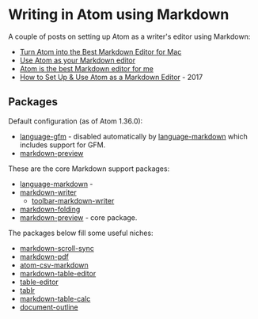 # Writing in Atom using Markdown

A couple of posts on setting up Atom as a writer's editor using Markdown:

* [Turn Atom into the Best Markdown Editor for Mac][1]
* [Use Atom as your Markdown editor][2]
* [Atom is the best Markdown editor for me][3]
* [How to Set Up & Use Atom as a Markdown Editor][4] - 2017

[1]: <https://www.news47ell.com/how-to/atom-best-markdown-editor-mac>
[2]: <https://discountry.github.io/2017/02/15/use-atom-as-your-markdown-editor>
[3]: <https://medium.com/@takezoe/atom-is-the-best-markdown-editor-for-me-76eec18d8185>
[4]: <https://www.portent.com/blog/copywriting/content-strategy/atom-markdown.htm>

## Packages

Default configuration (as of Atom 1.36.0):

* [language-gfm][] - disabled automatically by [language-markdown][] which includes support for GFM.
* [markdown-preview][]

These are the core Markdown support packages:

* [language-markdown][] - 
* [markdown-writer][]
  - [toolbar-markdown-writer][]
* [markdown-folding][]
* [markdown-preview][] - core package.

The packages below fill some useful niches:

* [markdown-scroll-sync][]
* [markdown-pdf][]
* [atom-csv-markdown][]
* [markdown-table-editor][]
* [table-editor][]
* [tablr][]
* [markdown-table-calc][]
* [document-outline][]

[atom-csv-markdown]: <https://atom.io/packages/atom-csv-markdown>
[document-outline]: <https://atom.io/packages/document-outline>
[language-gfm]: <https://atom.io/packages/language-gfm>
[language-markdown]: <https://atom.io/packages/language-markdown>
[markdown-folding]: <https://atom.io/packages/markdown-folding>
[markdown-pdf]: <https://atom.io/packages/markdown-pdf>
[markdown-preview]: <https://atom.io/packages/markdown-preview>
[markdown-scroll-sync]: <https://atom.io/packages/markdown-scroll-sync>
[markdown-table-calc]: <https://atom.io/packages/markdown-table-calc>
[markdown-table-editor]: <https://atom.io/packages/markdown-table-editor>
[markdown-writer]: <https://atom.io/packages/markdown-writer>
[table-editor]: <https://atom.io/packages/table-editor>
[tablr]: <https://atom.io/packages/tablr>
[toolbar-markdown-writer]: <>
